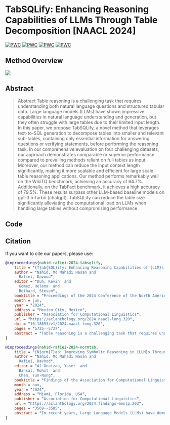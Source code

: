 # TabSQLify: Enhancing Reasoning Capabilities of LLMs Through Table Decomposition [NAACL 2024]
[![PWC](https://img.shields.io/endpoint.svg?url=https://paperswithcode.com/badge/tabsqlify-enhancing-reasoning-capabilities-of/question-answering-on-wikitablequestions)](https://paperswithcode.com/sota/question-answering-on-wikitablequestions?p=tabsqlify-enhancing-reasoning-capabilities-of) [![PWC](https://img.shields.io/endpoint.svg?url=https://paperswithcode.com/badge/tabsqlify-enhancing-reasoning-capabilities-of/question-answering-on-wikisql)](https://paperswithcode.com/sota/question-answering-on-wikisql?p=tabsqlify-enhancing-reasoning-capabilities-of) [![PWC](https://img.shields.io/endpoint.svg?url=https://paperswithcode.com/badge/tabsqlify-enhancing-reasoning-capabilities-of/semantic-parsing-on-wikitablequestions)](https://paperswithcode.com/sota/semantic-parsing-on-wikitablequestions?p=tabsqlify-enhancing-reasoning-capabilities-of) [![PWC](https://img.shields.io/endpoint.svg?url=https://paperswithcode.com/badge/tabsqlify-enhancing-reasoning-capabilities-of/table-based-fact-verification-on-tabfact)](https://paperswithcode.com/sota/table-based-fact-verification-on-tabfact?p=tabsqlify-enhancing-reasoning-capabilities-of)


## Method Overview 

<image src="/method.jpg"/>

## Abstract 

> Abstract Table reasoning is a challenging task that requires understanding both natural language questions and structured tabular data. Large language models (LLMs) have shown impressive capabilities in natural language understanding and generation, but they often struggle with large tables due to their limited input length. In this paper, we propose TabSQLify, a novel method that leverages text-to-SQL generation to decompose tables into smaller and relevant sub-tables, containing only essential information for answering questions or verifying statements, before performing the reasoning task. In our comprehensive evaluation on four challenging datasets, our approach demonstrates comparable or superior performance compared to prevailing methods reliant on full tables as input. Moreover, our method can reduce the input context length significantly, making it more scalable and efficient for large scale table reasoning applications. Our method performs remarkably well on the WikiTQ benchmark, achieving an accuracy of 64.7%. Additionally, on the TabFact benchmark, it achieves a high accuracy of 79.5%. These results surpass other LLM-based baseline models on gpt-3.5-turbo (chatgpt). TabSQLify can reduce the table size significantly alleviating the computational load on LLMs when handling large tables without compromising performance.


## Code 



## Citation

If you want to cite our papers, please use:

```bibtex
@inproceedings{nahid-rafiei-2024-tabsqlify,
    title = "{T}ab{SQL}ify: Enhancing Reasoning Capabilities of {LLM}s Through Table Decomposition",
    author = "Nahid, Md Mahadi Hasan and
      Rafiei, Davood",
    editor = "Duh, Kevin  and
      Gomez, Helena  and
      Bethard, Steven",
    booktitle = "Proceedings of the 2024 Conference of the North American Chapter of the Association for Computational Linguistics: Human Language Technologies (Volume 1: Long Papers)",
    month = jun,
    year = "2024",
    address = "Mexico City, Mexico",
    publisher = "Association for Computational Linguistics",
    url = "https://aclanthology.org/2024.naacl-long.320",
    doi = "10.18653/v1/2024.naacl-long.320",
    pages = "5725--5737",
    abstract = "Table reasoning is a challenging task that requires understanding both natural language questions and structured tabular data. Large language models (LLMs) have shown impressive capabilities in natural language understanding and generation, but they often struggle with large tables due to their limited input length. In this paper, we propose TabSQLify, a novel method that leverages text-to-SQL generation to decompose tables into smaller and relevant sub-tables, containing only essential information for answering questions or verifying statements, before performing the reasoning task. In our comprehensive evaluation on four challenging datasets, our approach demonstrates comparable or superior performance compared to prevailing methods reliant on full tables as input. Moreover, our method can reduce the input context length significantly, making it more scalable and efficient for large-scale table reasoning applications. Our method performs remarkably well on the WikiTQ benchmark, achieving an accuracy of 64.7{\%}. Additionally, on the TabFact benchmark, it achieves a high accuracy of 79.5{\%}. These results surpass other LLM-based baseline models on gpt-3.5-turbo (chatgpt). TabSQLify can reduce the table size significantly alleviating the computational load on LLMs when handling large tables without compromising performance.",
}
```

```bibtex
@inproceedings{nahid-rafiei-2024-normtab,
    title = "{N}orm{T}ab: Improving Symbolic Reasoning in {LLM}s Through Tabular Data Normalization",
    author = "Nahid, Md Mahadi Hasan and
      Rafiei, Davood",
    editor = "Al-Onaizan, Yaser  and
      Bansal, Mohit  and
      Chen, Yun-Nung",
    booktitle = "Findings of the Association for Computational Linguistics: EMNLP 2024",
    month = nov,
    year = "2024",
    address = "Miami, Florida, USA",
    publisher = "Association for Computational Linguistics",
    url = "https://aclanthology.org/2024.findings-emnlp.203",
    pages = "3569--3585",
    abstract = "In recent years, Large Language Models (LLMs) have demonstrated remarkable capabilities in parsing textual data and generating code. However, their performance in tasks involving tabular data, especially those requiring symbolic reasoning, faces challenges due to the structural variance and inconsistency in table cell values often found in web tables. In this paper, we introduce NormTab, a novel framework aimed at enhancing the symbolic reasoning performance of LLMs by normalizing web tables. We study table normalization as a stand-alone, one-time preprocessing step using LLMs to support symbolic reasoning on tabular data. Our experimental evaluation, conducted on challenging web table datasets such as WikiTableQuestion and TabFact, demonstrates that leveraging NormTab significantly improves symbolic reasoning performance, showcasing the importance and effectiveness of web table normalization for enhancing LLM-based symbolic reasoning tasks.",
}

```
